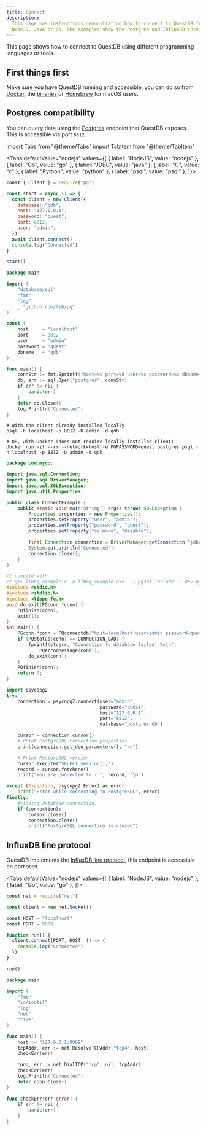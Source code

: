 ```yaml
---
title: Connect
description:
  This page has instructions demonstrating how to connect to QuestDB from
  NodeJS, Java or Go. The examples show the Postgres and InfluxDB integrations.
---
```


This page shows how to connect to QuestDB using different programming languages
or tools.

## First things first

Make sure you have QuestDB running and accessible, you can do so from
[Docker](/docs/get-started/docker/), the [binaries](/docs/get-started/binaries/)
or [Homebrew](/docs/get-started/homebrew/) for macOS users.

## Postgres compatibility

You can query data using the [Postgres](/docs/reference/api/postgres/) endpoint
that QuestDB exposes. This is accessible via port `8812`.

import Tabs from "@theme/Tabs"
import TabItem from "@theme/TabItem"

<Tabs defaultValue="nodejs" values={[
  { label: "NodeJS", value: "nodejs" },
  { label: "Go", value: "go" },
  { label: "JDBC", value: "java" },
  { label: "C", value: "c" },
  { label: "Python", value: "python" },
  { label: "psql", value: "psql" },
]}>


<TabItem value="nodejs">


```javascript
const { Client } = require("pg")

const start = async () => {
  const client = new Client({
    database: "qdb",
    host: "127.0.0.1",
    password: "quest",
    port: 8812,
    user: "admin",
  })
  await client.connect()
  console.log("Connected")
}

start()
```

</TabItem>


<TabItem value="go">


```go
package main

import (
	"database/sql"
	"fmt"
	"log"
	_ "github.com/lib/pq"
)

const (
	host     = "localhost"
	port     = 8812
	user     = "admin"
	password = "quest"
	dbname   = "qdb"
)

func main() {
	connStr := fmt.Sprintf("host=%s port=%d user=%s password=%s dbname=%s sslmode=disable", host, port, user, password, dbname)
	db, err := sql.Open("postgres", connStr)
	if err != nil {
		panic(err)
	}
	defer db.Close()
	log.Println("Connected")
}
```

</TabItem>


<TabItem value="psql">


```shell
# With the client already installed locally
psql -h localhost -p 8812 -U admin -d qdb

# OR, with Docker (does not require locally installed client)
docker run -it --rm --network=host -e PGPASSWORD=quest postgres psql -h localhost -p 8812 -U admin -d qdb
```

</TabItem>

<TabItem value="java">

```java
package com.myco;

import java.sql.Connection;
import java.sql.DriverManager;
import java.sql.SQLException;
import java.util.Properties;

public class ConnectExample {
    public static void main(String[] args) throws SQLException {
        Properties properties = new Properties();
        properties.setProperty("user", "admin");
        properties.setProperty("password", "quest");
        properties.setProperty("sslmode", "disable");

        final Connection connection = DriverManager.getConnection("jdbc:postgresql://localhost:8812/qdb", properties);
        System.out.println("Connected");
        connection.close();
    }
}
```
</TabItem>

<TabItem value="c">

```c
// compile with
// g++ libpq_example.c -o libpq_example.exe  -I pgsql\include -L dev\pgsql\lib -std=c++17  -lpthread -lpq
#include <stdio.h>
#include <stdlib.h>
#include <libpq-fe.h>
void do_exit(PGconn *conn) {
    PQfinish(conn);
    exit(1);
}
int main() {
    PGconn *conn = PQconnectdb("host=localhost user=admin password=quest port=8812 dbname=testdb");
    if (PQstatus(conn) == CONNECTION_BAD) {
        fprintf(stderr, "Connection to database failed: %s\n",
            PQerrorMessage(conn));
        do_exit(conn);
    }
    PQfinish(conn);
    return 0;
}
```

</TabItem>

<TabItem value="python">

```python
import psycopg2
try:
    connection = psycopg2.connect(user="admin",
                                  password="quest",
                                  host="127.0.0.1",
                                  port="8812",
                                  database="postgres_db")

    cursor = connection.cursor()
    # Print PostgreSQL Connection properties
    print(connection.get_dsn_parameters(), "\n")

    # Print PostgreSQL version
    cursor.execute("SELECT version();")
    record = cursor.fetchone()
    print("You are connected to - ", record, "\n")

except (Exception, psycopg2.Error) as error:
    print("Error while connecting to PostgreSQL", error)
finally:
    #closing database connection.
    if (connection):
        cursor.close()
        connection.close()
        print("PostgreSQL connection is closed")
```
</TabItem>

</Tabs>


## InfluxDB line protocol

QuestDB implements the [InfluxDB line protocol](/docs/reference/api/influxdb/),
this endpoint is accessible on port `9009`.

<Tabs defaultValue="nodejs" values={[
  { label: "NodeJS", value: "nodejs" },
  { label: "Go", value: "go" },
]}>


<TabItem value="nodejs">


```javascript
const net = require("net")

const client = new net.Socket()

const HOST = "localhost"
const PORT = 9009

function run() {
  client.connect(PORT, HOST, () => {
    console.log("Connected")
  })
}

run()
```

</TabItem>


<TabItem value="go">


```go
package main

import (
	"fmt"
	"io/ioutil"
	"log"
	"net"
	"time"
)

func main() {
	host := "127.0.0.1:9009"
	tcpAddr, err := net.ResolveTCPAddr("tcp4", host)
	checkErr(err)

	conn, err := net.DialTCP("tcp", nil, tcpAddr)
	checkErr(err)
	log.Println("Connected")
	defer conn.Close()
}

func checkErr(err error) {
	if err != nil {
		panic(err)
	}
}
```

</TabItem>


</Tabs>
